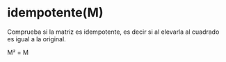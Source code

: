 # idempotente(M) #

Comprueba si la matriz es idempotente, es decir si al elevarla al cuadrado es igual a la original.

M² = M